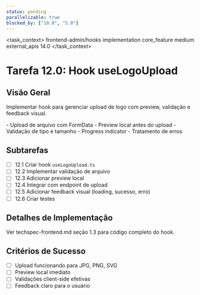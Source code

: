 ```yaml
---
status: pending
parallelizable: true
blocked_by: ["10.0", "5.0"]
---
```


<task_context>
<domain>frontend-admin/hooks</domain>
<type>implementation</type>
<scope>core_feature</scope>
<complexity>medium</complexity>
<dependencies>external_apis</dependencies>
<unblocks>14.0</unblocks>
</task_context>

# Tarefa 12.0: Hook useLogoUpload

## Visão Geral

Implementar hook para gerenciar upload de logo com preview, validação e feedback visual.

<requirements>
- Upload de arquivo com FormData
- Preview local antes do upload
- Validação de tipo e tamanho
- Progress indicator
- Tratamento de erros
</requirements>

## Subtarefas

- [ ] 12.1 Criar hook `useLogoUpload.ts`
- [ ] 12.2 Implementar validação de arquivo
- [ ] 12.3 Adicionar preview local
- [ ] 12.4 Integrar com endpoint de upload
- [ ] 12.5 Adicionar feedback visual (loading, sucesso, erro)
- [ ] 12.6 Criar testes

## Detalhes de Implementação

Ver techspec-frontend.md seção 1.3 para código completo do hook.

## Critérios de Sucesso

- [ ] Upload funcionando para JPG, PNG, SVG
- [ ] Preview local imediato
- [ ] Validações client-side efetivas
- [ ] Feedback claro para o usuário
